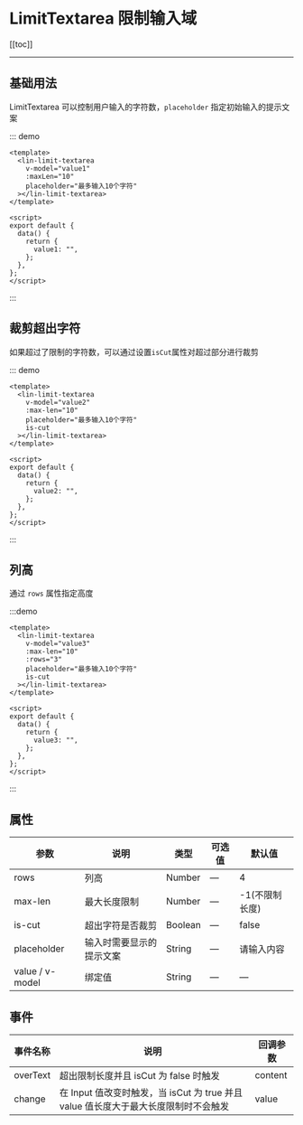 # LimitTextarea 限制输入域

[[toc]]

---

## 基础用法

LimitTextarea 可以控制用户输入的字符数，`placeholder` 指定初始输入的提示文案

::: demo

```vue
<template>
  <lin-limit-textarea
    v-model="value1"
    :maxLen="10"
    placeholder="最多输入10个字符"
  ></lin-limit-textarea>
</template>

<script>
export default {
  data() {
    return {
      value1: "",
    };
  },
};
</script>
```

:::

## 裁剪超出字符

如果超过了限制的字符数，可以通过设置`isCut`属性对超过部分进行裁剪

::: demo

```vue
<template>
  <lin-limit-textarea
    v-model="value2"
    :max-len="10"
    placeholder="最多输入10个字符"
    is-cut
  ></lin-limit-textarea>
</template>

<script>
export default {
  data() {
    return {
      value2: "",
    };
  },
};
</script>
```

:::

## 列高

通过 `rows` 属性指定高度

:::demo

```vue
<template>
  <lin-limit-textarea
    v-model="value3"
    :max-len="10"
    :rows="3"
    placeholder="最多输入10个字符"
    is-cut
  ></lin-limit-textarea>
</template>

<script>
export default {
  data() {
    return {
      value3: "",
    };
  },
};
</script>
```

:::

## 属性

| 参数            | 说明                     | 类型         | 可选值 | 默认值         |
| --------------- | ------------------------ | ------------ | ------ | -------------- |
| rows            | 列高                     | Number       | —      | 4              |
| max-len         |  最大长度限制                  | Number | —      | -1(不限制长度) |
| is-cut          | 超出字符是否裁剪         | Boolean      | —      | false          |
| placeholder     | 输入时需要显示的提示文案 | String       | —      | 请输入内容     |
| value / v-model | 绑定值                   | String       | —      | —              |

## 事件

| 事件名称 | 说明                                                                                | 回调参数 |
| -------- | ----------------------------------------------------------------------------------- | -------- |
| overText | 超出限制长度并且 isCut 为 false 时触发                                              | content  |
| change   | 在 Input 值改变时触发，当 isCut 为 true 并且 value 值长度大于最大长度限制时不会触发 | value    |
